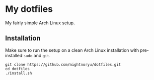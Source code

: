 # My dotfiles

My fairly simple Arch Linux setup.

## Installation

Make sure to run the setup on a clean Arch Linux installation with pre-installed `sudo` and `git`.

```shell
git clone https://github.com/nightnoryu/dotfiles.git
cd dotfiles
./install.sh
```
